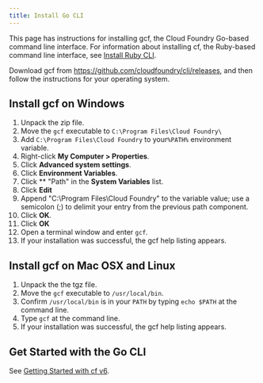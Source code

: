 ```yaml
---
title: Install Go CLI
---
```


This page has instructions for installing gcf, the Cloud Foundry Go-based command line interface. For information about installing cf, the Ruby-based command line interface, see [Install Ruby CLI](install-ruby-cli.html).

Download gcf from https://github.com/cloudfoundry/cli/releases, and then follow the instructions for your operating system.

## <a id="windows"></a>Install gcf on Windows ##

1. Unpack the zip file.
1. Move the `gcf` executable to `C:\Program Files\Cloud Foundry\`
1. Add `C:\Program Files\Cloud Foundry` to your`%PATH%` environment variable.
  1. Right-click **My Computer > Properties**.
  2. Click **Advanced system settings**.
  3. Click **Environment Variables**.
  4. Click ** "Path" in the **System Variables** list.
  5. Click **Edit**
  6. Append "C:\Program Files\Cloud Foundry\" to the variable value; use a semicolon (;) to delimit your entry from the previous path component.
  7. Click **OK**.
  8. Click **OK**
5. Open a terminal window and enter `gcf`.
6. If your installation was successful, the gcf help listing appears.

## <a id="nix-like"></a>Install gcf on Mac OSX and Linux ##

1. Unpack the the tgz file.
1. Move the `gcf` executable to `/usr/local/bin`.
1. Confirm `/usr/local/bin` is in your `PATH` by typing `echo $PATH` at the command line.
1. Type `gcf` at the command line.
1. If your installation was successful, the gcf help listing appears.

## <a id="about"></a>Get Started with the Go CLI ##

See [Getting Started with cf v6](../manage/go-cli.html).
